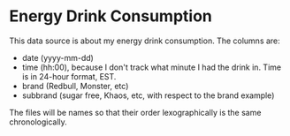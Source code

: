 Energy Drink Consumption
========================

This data source is about my energy drink consumption.  The columns are: 

* date (yyyy-mm-dd)
* time (hh:00), because I don't track what minute I had the drink in.  Time is in 24-hour format, EST.
* brand (Redbull, Monster, etc)
* subbrand (sugar free, Khaos, etc, with respect to the brand example)

The files will be names so that their order lexographically is the same chronologically.
